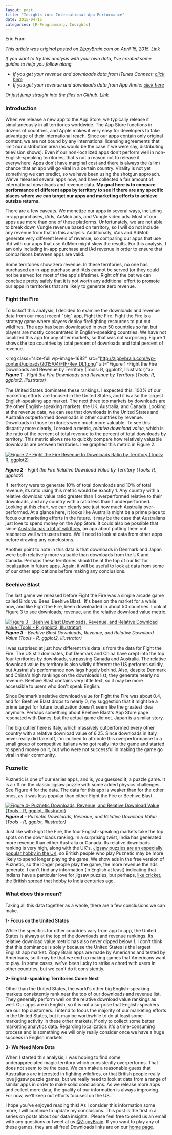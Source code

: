 ```yaml
---
layout: post
title: "Insights into International App Performance"
date: 2015-04-15
categories: [R-Programming, Insights]
---
```

Eric Fram  

<em>This article was original posted on ZippyBrain.com on April 15, 2015. [Link](http://zippybrain.com/2015/04/insights-into-international-app-performance/)</em>


*If you want to try this analysis with your own data, I've created some guides to help you follow along.*

- *If you get your revenue and downloads data from iTunes Connect: [click here](http://localhost:4000/articles/2015/05/13/process-itunes-connect-data-for-international-comparisons-in-r/)*
- *If you get your revenue and downloads data from App Annie: [click here](http://localhost:4000/articles/2015/05/13/process-app-annie-data-for-international-comparisons-in-r/)*

*Or just jump straight into the files on Github. [Link](https://github.com/EricFram/App_Insights)*

<h3>Introduction</h3>

When we release a new app to the App Store, we typically release it simultaneously in all territories worldwide. The App Store functions in dozens of countries, and Apple makes it very easy for developers to take advantage of their international reach. Since our apps contain only original content, we are not bound by any international licensing agreements that limit our distribution area (as would be the case if we were say, distributing television shows). Even if our non-localized apps don't perform well in non-English-speaking territories, that's not a reason not to release it everywhere. Apps don't have marginal cost and there is always the (slim) chance that an app will go viral in a certain country. Virality is not yet something we can predict, so we have been using the shotgun approach. We've released several apps now, and have collected a fair amount of international downloads and revenue data. <strong>My goal here is to compare performance of different apps by territory to see if there are any specific places where we can target our apps and marketing efforts to achieve outsize returns.</strong>

There are a few caveats. We monetize our apps in several ways, including in-app purchases, iAds, AdMob ads, and Vungle video ads. Most of our apps use more than one of these platforms. Unfortunately, we are not able to break down Vungle revenue based on territory, so I will do not include any revenue from that in this analysis. Additionally, iAds and AdMob generate very different levels of revenue, so comparing our apps that use iAd with our apps that use AdMob might skew the results. For this analysis, I am only including in-app purchase and iAd revenue in order to ensure that comparisons between apps are valid.

Some territories show zero revenue. In these territories, no one has purchased an in-app purchase and iAds cannot be served (or they could not be served for most of the app's lifetime). Right off the bat we can conclude pretty safely that it is not worth any additional effort to promote our apps in territories that are likely to generate zero revenue.
<h3>Fight the Fire</h3>
To kickoff this analysis, I decided to examine the downloads and revenue data from our most recent "big" app, Fight the Fire. Fight the Fire is a strategy game where players deploy firefighting resources to put out wildfires. The app has been downloaded in over 50 countries so far, but players are mostly concentrated in English-speaking countries. We have not localized this app for any other markets, so that was not surprising. Figure 1 shows the top countries by total percent of downloads and total percent of revenue.

<img class="size-full wp-image-1682" src="http://zippybrain.com/wp-content/uploads/2015/04/FtF-Rev_DL1.png" alt="Figure 1 -Fight the Fire Downloads and Revenue by Territory (Tools: R, ggplot2, Illustrator)"a> <em><strong>Figure 1</strong> - Fight the Fire Downloads and Revenue by Territory (Tools: R, ggplot2, Illustrator)</em>

The United States dominates these rankings. I expected this. 100% of our marketing efforts are focused in the United States, and it is also the largest English-speaking app market. The next three top markets by downloads are the other English-speaking markets: the UK, Australia, and Canada. Looking at the revenue data, we can see that downloads in the United States and Australia outperformed downloads in other countries by revenue. Downloads in those territories were much more valuable. To see this disparity more clearly, I created a metric, <em>relative download value</em>, which is the ratio of the percent of total revenue to the percent of total downloads by territory. This metric allows me to quickly compare how relatively valuable downloads are between territories. I've graphed this metric in Figure 2.

<a href="http://zippybrain.com/wp-content/uploads/2015/04/FtF_RevenueToDownloads.png"><img class="size-full wp-image-1683" src="http://zippybrain.com/wp-content/uploads/2015/04/FtF_RevenueToDownloads.png" alt="Figure 2 - Fight the Fire Revenue to Downloads Ratio by Territory (Tools: R, ggplot2)" /></a> 

<em><strong>Figure 2</strong> - Fight the Fire Relative Download Value by Territory (Tools: R, ggplot2)</em>

If  territory were to generate 10% of total downloads and 10% of total revenue, its ratio using this metric would be exactly 1. Any country with a relative download value ratio greater than 1 overperformed relative to their downloads, and any country with a ratio less than 1 underperformed.   Looking at this chart, we can clearly see just how much Australia over-performed. At a glance here, it looks like Australia might be a prime place to focus our marketing efforts in the future. It may be the case that Australians just love to spend money on the App Store. It could also be possible that since <a href="http://www.dfes.wa.gov.au/aboutus/corporateinformation/Pages/quickstatistics.aspx">Australia has a lot of wildfires</a>, an app about putting them out resonates well with users there. We'll need to look at data from other apps before drawing any conclusions.

Another point to note in this data is that downloads in Denmark and Japan were both relatively more valuable than downloads from the UK and Canada. Perhaps these territories should be at the top of our list for localization in future apps. Again, it will be useful to look at data from some of our other applications before making any conclusions.
<h3>Beehive Blast</h3>
The last game we released before Fight the Fire was a simple arcade game called Birds vs. Bees: Beehive Blast.  It's been on the market for a while now, and like Fight the Fire, been downloaded in about 50 countries. Look at Figure 3 to see downloads, revenue, and the relative download value metric.

<a href="http://zippybrain.com/wp-content/uploads/2015/04/Beehive-Rev_DL.png"><img class="size-full wp-image-1687" src="http://zippybrain.com/wp-content/uploads/2015/04/Beehive-Rev_DL.png" alt="Figure 3 - Beehive Blast Downloads, Revenue, and Relative Download Value (Tools - R, ggplot2, Illustrator)"  /></a><em><strong>Figure 3</strong> - Beehive Blast Downloads, Revenue, and Relative Download Value (Tools - R, ggplot2, Illustrator)</em>

I was surprised at just how different this data is from the data for Fight the Fire. The US still dominates, but Denmark and China have crept into the top four territories by downloads, surpassing Canada and Australia. The relative download value by territory is also wildly different: the US performs solidly, but Australia's performance now lags hugely behind. Also, despite Denmark and China's high rankings on the downloads list, they generate nearly no revenue. Beehive Blast contains very little text, so it may be more accessible to users who don't speak English.

Since Denmark's relative download value for Fight the Fire was about 0.4, and for Beehive Blast drops to nearly 0, my suggestion that it might be a prime target for future localization doesn't seem like the greatest idea anymore. Perhaps something about Beehive Blast's App Store page resonated with Danes, but the actual game did not. Japan is a similar story.

The big outlier here is Italy, which massively outperformed every other country with a relative download value of 6.25. Since downloads in Italy never really did take off, I'm inclined to attribute this overperformance to a small group of competitive Italians who got really into the game and started to spend money on it, but who were not successful in making the game go viral in their community.
<h3>Puznetic</h3>
Puznetic is one of our earlier apps, and is, you guessed it, a puzzle game. It is a riff on the classic jigsaw puzzle with some added physics challenges. See Figure 4 for the data. The data for this app is weaker than for the other ones, as it was less popular than either Fight the Fire or Beehive Blast.

<a href="http://zippybrain.com/wp-content/uploads/2015/04/Puznetic-Rev_DL.png"><img class="size-full wp-image-1692" src="http://zippybrain.com/wp-content/uploads/2015/04/Puznetic-Rev_DL.png" alt="Figure 4- Puznetic Downloads, Revenue, and Relative Download Value (Tools - R, ggplot, Illustrator)" /></a> <em><strong>Figure 4</strong> - Puznetic Downloads, Revenue, and Relative Download Value (Tools - R, ggplot, Illustrator)</em>

Just like with Fight the Fire, the four English-speaking markets take the top spots on the downloads ranking. In a surprising twist, India has generated more revenue than either Australia or Canada. Its relative downloads ranking is very high, along with the UK's. <a href="http://www.telegraph.co.uk/games/10027958/Theres-nothing-puzzling-about-our-love-of-jigsaws.html">Jigsaw puzzles are an especially popular hobby in the UK</a>, so British people who play Puznetic may be more likely to spend longer playing the game. We show ads in the free version of Puznetic, so the longer people play the game, the more revenue the ads generate. I can't find any information (in English at least) indicating that Indians have a particular love for jigsaw puzzles, but perhaps, <a href="http://www.bbc.co.uk/worldservice/specials/1157_cricket_history/page6.shtml">like cricket</a>, the British spread that hobby to India centuries ago.
<h3>What does this mean?</h3>
Taking all this data together as a whole, there are a few conclusions we can make.

<strong>1- Focus on the United States</strong>

While the specifics for other countries vary from app to app, the United States is always at the top of the downloads and revenue rankings. Its relative download value metric has also never dipped below 1. I don't think that this dominance is solely because the United States is the largest English app market. Zippy Brain apps are made by Americans and tested by Americans, so it may be that we end up making games that Americans want to play. In some cases, we've been lucky to strike a chord with users in other countries, but we can't do it consistently.

<strong>2- English-speaking Territories Come Next</strong>

Other than the United States, the world's other big English-speaking markets consistently rank near the top of our downloads and revenue list. They generally perform well on the relative download value rankings as well. Our apps are in English, so it is not a surprise that English-speakers are our top customers. I intend to focus the majority of our marketing efforts in the United States, but it may be worthwhile to do at least some marketing activity in these other markets, if only to collect some better marketing analytics data. Regarding localization: it's a time-consuming process and is something we will only really consider once we have a huge success in English markets.

<strong>3- We Need More Data</strong>

When I started this analysis, I was hoping to find some underappreciated magic territory which consistently overperforms. That does not seem to be the case. We can make a reasonable guess that Australians are interested in fighting wildfires, or that British people really love jigsaw puzzle games, but we really need to look at data from a range of similar apps in order to make solid conclusions. As we release more apps and collect more data, the quality of our information is always improving. For now, we'll keep out efforts focused on the US.

I hope you've enjoyed reading this! As I consider this information some more, I will continue to update my conclusions. This post is the first in a series on posts about our data insights.  Please feel free to send us an email with any questions or tweet at us <a href="https://twitter.com/ZippyBrain">@ZippyBrain</a>. If you want to play any of these games, they are all free! Downloads links are on our [home page](http://zippybrain.com/).
